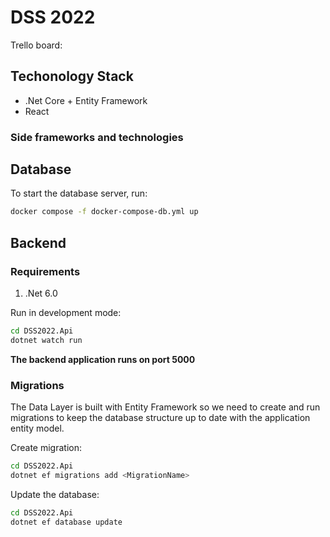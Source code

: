 # DSS 2022

Trello board: 


## Techonology Stack
- .Net Core + Entity Framework
- React

### Side frameworks and technologies


## Database
To start the database server, run:
```bash
docker compose -f docker-compose-db.yml up
```

## Backend

### Requirements

1. .Net 6.0

Run in development mode: 
```bash
cd DSS2022.Api
dotnet watch run
```

**The backend application runs on port 5000**
### Migrations
The Data Layer is built with Entity Framework so we need to create and run migrations to keep the database structure up to date with the application entity model.

Create migration:
```bash
cd DSS2022.Api
dotnet ef migrations add <MigrationName>
```

Update the database:
```bash
cd DSS2022.Api
dotnet ef database update
```
